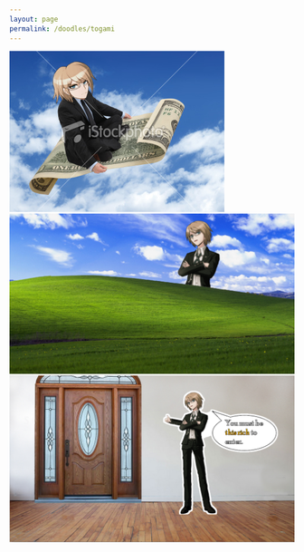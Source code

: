 ```yaml
---
layout: page
permalink: /doodles/togami
---
```



![stupid 1](/doodles/stupid_1.png)
![stupid 2](/doodles/stupid_2.png)
![stupid 3](/doodles/stupid_3.png)